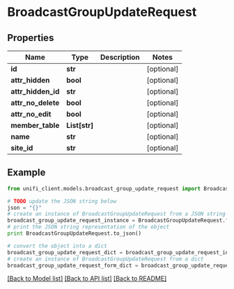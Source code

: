 # BroadcastGroupUpdateRequest


## Properties

Name | Type | Description | Notes
------------ | ------------- | ------------- | -------------
**id** | **str** |  | [optional] 
**attr_hidden** | **bool** |  | [optional] 
**attr_hidden_id** | **str** |  | [optional] 
**attr_no_delete** | **bool** |  | [optional] 
**attr_no_edit** | **bool** |  | [optional] 
**member_table** | **List[str]** |  | [optional] 
**name** | **str** |  | [optional] 
**site_id** | **str** |  | [optional] 

## Example

```python
from unifi_client.models.broadcast_group_update_request import BroadcastGroupUpdateRequest

# TODO update the JSON string below
json = "{}"
# create an instance of BroadcastGroupUpdateRequest from a JSON string
broadcast_group_update_request_instance = BroadcastGroupUpdateRequest.from_json(json)
# print the JSON string representation of the object
print BroadcastGroupUpdateRequest.to_json()

# convert the object into a dict
broadcast_group_update_request_dict = broadcast_group_update_request_instance.to_dict()
# create an instance of BroadcastGroupUpdateRequest from a dict
broadcast_group_update_request_form_dict = broadcast_group_update_request.from_dict(broadcast_group_update_request_dict)
```
[[Back to Model list]](../README.md#documentation-for-models) [[Back to API list]](../README.md#documentation-for-api-endpoints) [[Back to README]](../README.md)


